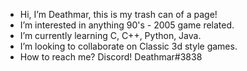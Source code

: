 - Hi, I’m Deathmar, this is my trash can of a page!
- I’m interested in anything 90's - 2005 game related.
- I’m currently learning C, C++, Python, Java.
- I’m looking to collaborate on Classic 3d style games.
- How to reach me? Discord! Deathmar#3838

<!---
DeathmarsDump/DeathmarsDump is a ✨ special ✨ repository because its `README.md` (this file) appears on your GitHub profile.
You can click the Preview link to take a look at your changes.
--->
